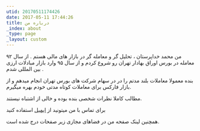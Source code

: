 ```yaml
---
utid: 20170511174426
date: 2017-05-11 17:44:26
title: درباره من
_index: about
_type: page
_layout: custom
---
```


من محمد خداپرستان ، تحلیل گر و معامله گر در بازار های مالی هستم . از سال ۹۲ معامله در بورس
اوراق بهادار تهران رو شروع کردم و از سال ۹۵ وارد بازار مبادلات ارزی بین المللی شدم .

بنده معمولا معاملات بلند مدتم را در در سهام شرکت های بورس تهران انجام میدهم و از بازار فارکس برای معاملات کوتاه مدتی خودم بهره میگیرم.

مطالب کاملا نظرات شخصی بنده بوده و خالی از اشتباه نیستند.

برای تماس با من میتونید از [ایمیل](mailto:mkhmac@gmail.com) استفاده کنید

همچنین لینک صفحه من در فضاهای مجازی زیر صفحات درج شده است.